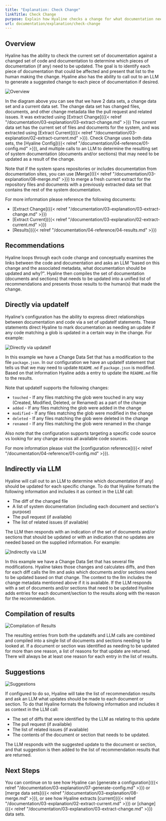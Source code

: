 ```yaml
---
title: "Explanation: Check Change"
linkTitle: Check Change
purpose: Explain how Hyaline checks a change for what documentation needs to be updated
url: documentation/explanation/check-change
---
```

## Overview
Hyaline has the ability to check the current set of documentation against a changed set of code and documentation to determine which pieces of documentation (if any) need to be updated. The goal is to identify each piece of documentation that could be affected and present that list to the human making the change. Hyaline also has the ability to call out to an LLM to generate a suggested change to each piece of documentation if desired.

![Overview](/documentation/03-explanation/_img/check-change-overview.svg)

In the diagram above you can see that we have 2 data sets, a change data set and a current data set. The change data set has changed files, documents, and other change metadata like the pull request and related issues. It was extracted using [Extract Change]({{< relref "/documentation/03-explanation/03-extract-change.md" >}}) The current data set has the current set of files and documents for the system, and was extracted using [Extract Current]({{< relref "/documentation/03-explanation/02-extract-current.md" >}}). Check Change uses both data sets, the [Hyaline Config]({{< relref "/documentation/04-reference/01-config.md" >}}), and multiple calls to an LLM to determine the resulting set of system documentation (documents and/or sections) that may need to be updated as a result of the change.

Note that if the system spans repositories or includes documentation from documentation sites, you can use [Merge]({{< relref "/documentation/03-explanation/08-merge.md" >}}) to merge a fresh current extract for the repository files and documents with a previously extracted data set that contains the rest of the system documentation.

For more information please reference the following documents:

* [Extract Change]({{< relref "/documentation/03-explanation/03-extract-change.md" >}})
* [Extract Current]({{< relref "/documentation/03-explanation/02-extract-current.md" >}})
* [Results]({{< relref "/documentation/04-reference/04-results.md" >}})

## Recommendations
Hyaline loops through each code change and conceptually examines the links between the code and documentation and asks an LLM "based on this change and the associated metadata, what documentation should be updated and why?". Hyaline then compiles the set of documentation (documents and sections) that needs to be updated into a unified list of recommendations and presents those results to the human(s) that made the change.

## Directly via updateIf
Hyaline's configuration has the ability to express direct relationships between documentation and code via a set of updateIf statements. These statements direct Hyaline to mark documentation as needing an update if any code matching a glob is updated in a certain way in the change. For example:

![Directly via updateIf](/documentation/03-explanation/_img/check-change-direct-updateIf.svg)

In this example we have a Change Data Set that has a modification to the file `package.json`. In our configuration we have an updateIf statement that tells us that we may need to update `README.md` if `package.json` is modified. Based on that information Hyaline adds a entry to update the `README.md` file to the results.

Note that updateIf supports the following changes:

* `touched` - If any files matching the glob were touched in any way (Created, Modified, Deleted, or Renamed) as a part of the change
* `added` - If any files matching the glob were added in the change
* `modified` - If any files matching the glob were modified in the change
* `deleted` - If any files matching the glob were deleted in the change
* `renamed` - If any files matching the glob were renamed in the change

Also note that the configuration supports targeting a specific code source vs looking for any change across all available code sources.

For more information please visit the [configuration reference]({{< relref "/documentation/04-reference/01-config.md" >}}).

## Indirectly via LLM
Hyaline will call out to an LLM to determine which documentation (if any) should be updated for each specific change. To do that Hyaline formats the following information and includes it as context in the LLM call:

* The diff of the changed file
* A list of system documentation (including each document and section's purpose)
* The pull request (if available)
* The list of related issues (if available)

The LLM then responds with an indication of the set of documents and/or sections that should be updated or with an indication that no updates are needed based on the supplied information. For example:

![Indirectly via LLM](/documentation/03-explanation/_img/check-change-indirect-llm.svg)

In this example we have a Change Data Set that has several file modifications. Hyaline takes those changes and calculates diffs, and then for each diff calls the llm and asks which documents and/or sections need to be updated based on that change. The context to the llm includes the change metadata mentioned above if it is available. If the LLM responds with a set of documents and/or sections that need to be updated Hyaline adds entries for each document/section to the results along with the reason for the recommendation.

## Compilation of results
![Compilation of Results](/documentation/03-explanation/_img/check-change-results.svg)

The resulting entries from both the updateIfs and LLM calls are combined and compiled into a single list of documents and sections needing to be looked at. If a document or section was identified as needing to be updated for more than one reason, a list of reasons for that update are returned. There will always be at least one reason for each entry in the list of results.

## Suggestions
![Suggestions](/documentation/03-explanation/_img/check-change-suggestions.svg)

If configured to do so, Hyaline will take the list of recommendation results and ask an LLM what updates should be made to each document or section. To do that Hyaline formats the following information and includes it as context in the LLM call:

* The set of diffs that were identified by the LLM as relating to this update
* The pull request (if available)
* The list of related issues (if available)
* The contents of the document or section that needs to be updated.

The LLM responds with the suggested update to the document or section, and that suggestion is then added to the list of recommendation results that are returned.

## Next Steps
You can continue on to see how Hyaline can [generate a configuration]({{< relref "/documentation/03-explanation/07-generate-config.md" >}}) or [merge data sets]({{< relref "/documentation/03-explanation/08-merge.md" >}}), or see how Hyaline extracts [current]({{< relref "/documentation/03-explanation/02-extract-current.md" >}}) or [change]({{< relref "/documentation/03-explanation/03-extract-change.md" >}}) data sets.
